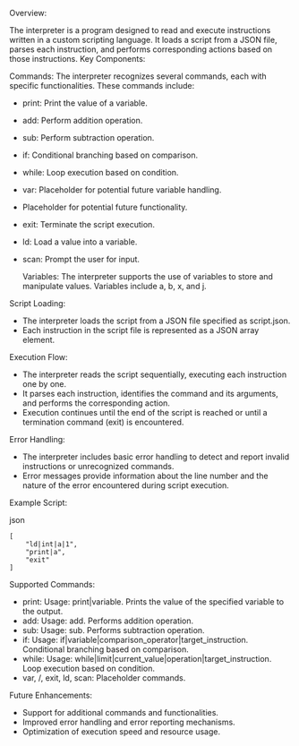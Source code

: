 
Overview:

The interpreter is a program designed to read and execute instructions written in a custom scripting language. It loads a script from a JSON file, parses each instruction, and performs corresponding actions based on those instructions.
Key Components:

Commands: The interpreter recognizes several commands, each with specific functionalities. These commands include:
* print: Print the value of a variable.
* add: Perform addition operation.
* sub: Perform subtraction operation.
* if: Conditional branching based on comparison.
* while: Loop execution based on condition.
* var: Placeholder for potential future variable handling.
* Placeholder for potential future functionality.
* exit: Terminate the script execution.
* ld: Load a value into a variable.
* scan: Prompt the user for input.

    Variables: The interpreter supports the use of variables to store and manipulate values. Variables include a, b, x, and j.

Script Loading:

*    The interpreter loads the script from a JSON file specified as script.json.
*    Each instruction in the script file is represented as a JSON array element.

Execution Flow:

*   The interpreter reads the script sequentially, executing each instruction one by one.
*  It parses each instruction, identifies the command and its arguments, and performs the corresponding action.
* Execution continues until the end of the script is reached or until a termination command (exit) is encountered.

Error Handling:

*    The interpreter includes basic error handling to detect and report invalid instructions or unrecognized commands.
*    Error messages provide information about the line number and the nature of the error encountered during script execution.

Example Script:

json

    [
        "ld|int|a|1",
        "print|a",
        "exit"
    ]

Supported Commands:

*    print: Usage: print|variable. Prints the value of the specified variable to the output.
*    add: Usage: add. Performs addition operation.
*    sub: Usage: sub. Performs subtraction operation.
*    if: Usage: if|variable|comparison_operator|target_instruction. Conditional branching based on comparison.
*    while: Usage: while|limit|current_value|operation|target_instruction. Loop execution based on condition.
*    var, /, exit, ld, scan: Placeholder commands.

Future Enhancements:

*   Support for additional commands and functionalities.
*   Improved error handling and error reporting mechanisms.
*   Optimization of execution speed and resource usage.
